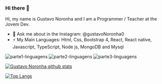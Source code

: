### Hi there 👋
Hi, my name is Gustavo Noronha and I am a Programmer / Teacher at the Jovem Dev.

- 💬 Ask me about in the Instagram: @gustavoNoronha0
- ⚡ My Main Languages: Html, Css, Bootstrap 4, React, React native, Javascript, TypeScript, Node js, MongoDB and Mysql 

![parte1-linguagens](https://user-images.githubusercontent.com/58527704/98856572-8270cb80-243c-11eb-84c6-1d8942922f89.PNG) ![parte2-linguagens](https://user-images.githubusercontent.com/58527704/98856600-8bfa3380-243c-11eb-94ed-c5754220ad27.PNG) ![parte3-linguagens](https://user-images.githubusercontent.com/58527704/98856625-987e8c00-243c-11eb-8e2f-0e1af03fd5a3.PNG)



[![Gustavo Noronha github stats](https://github-readme-stats.vercel.app/api?username=GustavoNoronha&count_private=true&theme=dark&show_icons=true)](https://github.com/GustavoNoronha/GustavoNoronha)

[![Top Langs](https://github-readme-stats.vercel.app/api/top-langs/?username=GustavoNoronha&langs_count=5)](https://github.com/GustavoNoronha/GustavoNoronha&layout=compact)



